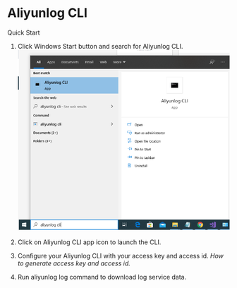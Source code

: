 # Aliyunlog CLI
Quick Start
1. Click Windows Start button and search for Aliyunlog CLI.
![](https://raw.githubusercontent.com/kokleong98/aliyunlog-cli/master/docs/menu-cli.png)

2. Click on Aliyunlog CLI app icon to launch the CLI.

3. Configure your Aliyunlog CLI with your access key and access id. *How to generate access key and access id.*

4. Run aliyunlog log command to download log service data.
